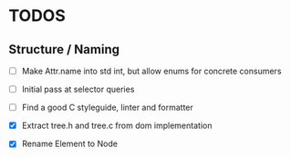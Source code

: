 # TODOS

## Structure / Naming
- [ ] Make Attr.name into std int, but allow enums for concrete consumers
- [ ] Initial pass at selector queries
- [ ] Find a good C styleguide, linter and formatter
- [x] Extract tree.h and tree.c from dom implementation
- [x] Rename Element to Node

